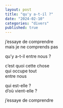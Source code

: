 ```yaml
---
layout: post
title: "qu'y a-t-il ?"
date: "2024-02-10"
categories: "divers"
published: true
---
```


j’essaye de comprendre  
mais je ne comprends pas  

qu’y a-t-il entre nous ?  

c’est quoi cette chose  
qui occupe tout  
entre nous  

qui est-elle ?  
d’où vient-elle ?  

j’essaye de comprendre    
